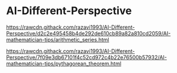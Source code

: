 # AI-Different-Perspective

https://rawcdn.githack.com/razavi1993/AI-Different-Perspective/d2c2e495458b4de292de610cb89a82a810cd2059/AI-mathematician-tips/arithmetic_series.html

https://rawcdn.githack.com/razavi1993/AI-Different-Perspective/7f09e3db67101f4c52cd972c4b22e76500b57932/AI-mathematician-tips/pythagorean_theorem.html
